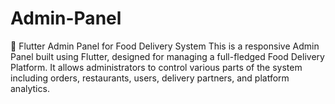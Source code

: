 # Admin-Panel
🍔 Flutter Admin Panel for Food Delivery System This is a responsive Admin Panel built using Flutter, designed for managing a full-fledged Food Delivery Platform. It allows administrators to control various parts of the system including orders, restaurants, users, delivery partners, and platform analytics.
